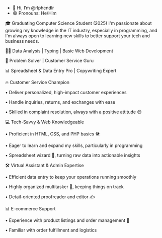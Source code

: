 - 👋 Hi, I’m @rlphcndlr
- 😄 Pronouns: He/Him
  
🎓 Graduating Computer Science Student (2025)
I'm passionate about growing my knowledge in the IT industry, especially in programming, and I'm always open to learning new skills to better support your tech and business needs.

👩‍💻 Data Analysis | Typing | Basic Web Development

🧠 Problem Solver | Customer Service Guru

📊 Spreadsheet & Data Entry Pro | Copywriting Expert


🔥 Customer Service Champion

• Deliver personalized, high-impact customer experiences

• Handle inquiries, returns, and exchanges with ease

• Skilled in complaint resolution, always with a positive attitude 😊

💻 Tech-Savvy & Web Knowledgeable

• Proficient in HTML, CSS, and PHP basics 🛠️

• Eager to learn and expand my skills, particularly in programming

• Spreadsheet wizard 🧮, turning raw data into actionable insights


🛠️ Virtual Assistant & Admin Expertise

• Efficient data entry to keep your operations running smoothly

• Highly organized multitasker 📅, keeping things on track

• Detail-oriented proofreader and editor ✍️

📊 E-commerce Support

• Experience with product listings and order management 🚀

• Familiar with order fulfillment and logistics

<!---
rlphcndlr/rlphcndlr is a ✨ special ✨ repository because its `README.md` (this file) appears on your GitHub profile.
You can click the Preview link to take a look at your changes.
--->
